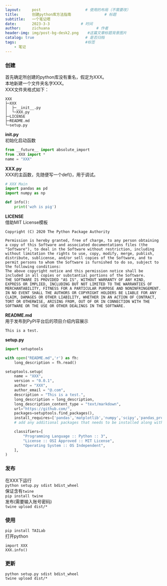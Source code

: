 ```yaml
---
layout:     post                    # 使用的布局（不需要改）
title:      创建python库方法指南               # 标题 
subtitle:   一个笔记嗯
date:       2023-3-3              # 时间
author:     zichuana                     # 作者
header-img: img/post-bg-desk2.png    #这篇文章标题背景图片
catalog: true                       # 是否归档
tags:                               #标签
    - 笔记
---
```

### 创建
首先确定所创建的python库没有重名，假定为XXX。  
本地新建一个文件夹名字XXX。  
XXX文件夹格式如下：  
```
XXX
├─XXX
│  ├─__init__.py
│  └─XXX.py
├─LICENSE
├─README.md
└─setup.py   
```
**__init__.py**  
初始化启动函数  
``` python
from __future__ import absolute_import
from .XXX import *
name = "XXX"
```

**XXX.py**  
XXX的主函数，先随便写一个def()，用于调试。  
```python
# XXX Main
import pandas as pd
import numpy as np

def info():
    print('wzh is pig')
```
**LICENSE**  
借助MIT License模板  
```
Copyright (C) 2020 The Python Package Authority

Permission is hereby granted, free of charge, to any person obtaining a copy of this Software and associated documentations files (the "Software"), to deal in the Software without restriction, including without limitation the rights to use, copy, modify, merge, publish, distribute, sublicense, and/or sell copies of the Software, and to permit persons to whom the Software is furnished to do so, subject to the following conditions:
The above copyright notice and this permission notice shall be included in all copies or substantial portions of the Software.
THE SOFTWARE IS PROVIDED "AS IS", WITHOUT WARRANTY OF ANY KIND, EXPRESS OR IMPLIED, INCLUDING BUT NOT LIMITED TO THE WARRANTIES OF MERCHANTABILITY, FITNESS FOR A PARTICULAR PURPOSE AND NONINFRINGEMENT. IN NO EVENT SHALL THE AUTHORS OR COPYRIGHT HOLDERS BE LIABLE FOR ANY CLAIM, DAMAGES OR OTHER LIABILITY, WHETHER IN AN ACTION OF CONTRACT, TORT OR OTHERWISE, ARISING FROM, OUT OF OR IN CONNECTION WITH THE SOFTWARE OR THE USE OR OTHER DEALINGS IN THE SOFTWARE.
```
**README.md**  
用于发布到PyPI平台后的项目介绍内容展示  
```
This is a test.
```
**setup.py**  
``` python
import setuptools

with open("README.md",'r') as fh:
    long_description = fh.read()

setuptools.setup(
    name = "XXX",
    version = "0.0.1",
    author = "XXX",
    author_email = "@.com",
    description = "This is a test.",
    long_description = long_description,
    long_description_content_type = "text/markdown",
    url="https://github.com/",
    packages=setuptools.find_packages(),
    install_requires=['pandas','matplotlib','numpy','scipy','pandas_profiling','folium','seaborn'],
    # add any additional packages that needs to be installed along with SSAP package.

    classifiers=[
        "Programming Language :: Python :: 3",
        "License :: OSI Approved :: MIT License",
        "Operating System :: OS Independent",
    ],
)
```
### 发布  
在XXX下运行  
`python setup.py sdist bdist_wheel`  
保证含有`twine`  
`pip install twine`  
发布(需要输入账号密码)  
`twine upload dist/*`  
### 使用
`pip install TAILab`  
打开python  
```
import XXX
XXX.info()
```
### 更新
```
python setup.py sdist bdist_wheel
twine upload dist/*
```